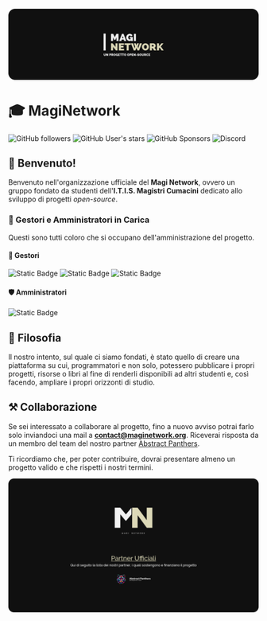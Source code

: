 ![](./banner-1.png)

# 🎓 MagiNetwork
![GitHub followers](https://img.shields.io/github/followers/MagiNetwork?style=for-the-badge)
![GitHub User's stars](https://img.shields.io/github/stars/MagiNetwork?style=for-the-badge&color=%23f2ce17)
![GitHub Sponsors](https://img.shields.io/github/sponsors/MagiNetwork?style=for-the-badge&color=%23f06af0)
![Discord](https://img.shields.io/discord/1068840214941929512?style=for-the-badge&color=%236a7af0)


## 👋 Benvenuto!
Benvenuto nell'organizzazione ufficiale del **Magi Network**, ovvero un gruppo fondato da studenti dell'**I.T.I.S. Magistri 
Cumacini** dedicato allo sviluppo di progetti _open-source_.

### 👷 Gestori e Amministratori in Carica
Questi sono tutti coloro che si occupano dell'amministrazione del progetto.

#### 📑 Gestori
![Static Badge](https://img.shields.io/badge/LoRy24-red?style=for-the-badge)
![Static Badge](https://img.shields.io/badge/TissuB-red?style=for-the-badge)
![Static Badge](https://img.shields.io/badge/0tia0-red?style=for-the-badge)

#### 🛡️ Amministratori
![Static Badge](https://img.shields.io/badge/DarkAle14-orange?style=for-the-badge)

## 📜 Filosofia
Il nostro intento, sul quale ci siamo fondati, è stato quello di creare una piattaforma su cui, programmatori e non solo,
potessero pubblicare i propri progetti, risorse o libri al fine di renderli disponibili ad altri studenti e, così facendo,
ampliare i propri orizzonti di studio.

## ⚒️ Collaborazione
Se sei interessato a collaborare al progetto, fino a nuovo avviso potrai farlo solo inviandoci una mail a 
**contact@maginetwork.org**. Riceverai risposta da un membro del team del nostro partner [Abstract Panthers](https://www.abstractpanthers.com).

Ti ricordiamo che, per poter contribuire, dovrai presentare almeno un progetto valido e che rispetti i nostri termini.

![](./banner-2.png)

